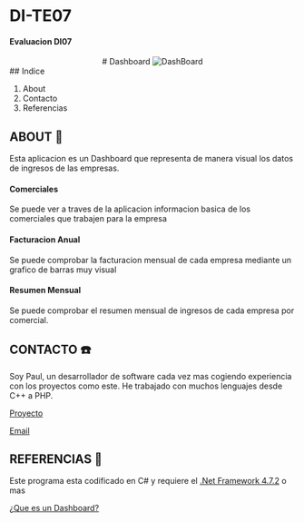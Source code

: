 # DI-TE07
#### Evaluacion DI07
<!-- Logo y nombre -->
<center>
# Dashboard

<img src="https://i.ibb.co/R04SKkv/Dash-Company-Logo.png" alt="DashBoard" border="0" />
</center>
<!-- Indice -->
## Indice 
<ol>
	<li>About</li>
	<li>Contacto</li>
	<li>Referencias</li>
</ol>

## ABOUT :memo:

<p>Esta aplicacion es un Dashboard que representa de manera visual los datos de ingresos de las empresas. </p>

#### Comerciales

<p>Se puede ver a traves de la aplicacion informacion basica de los comerciales que trabajen para la empresa</p>

#### Facturacion Anual

<p>Se puede comprobar la facturacion mensual de cada empresa mediante un grafico de barras muy visual</p>

#### Resumen Mensual

<p>Se puede comprobar el resumen mensual de ingresos de cada empresa por comercial.</p>



## CONTACTO :telephone:

<p>Soy Paul, un desarrollador de software cada vez mas cogiendo experiencia con los proyectos como este. He trabajado con muchos lenguajes desde C++ a PHP.</p>

<p><a href="https://github.com/TalllPaul/DI-TE07">Proyecto</a></p>

<p><a href="mailto:p.andrews@outlook.es">Email</a></p>
<p></p>

## REFERENCIAS :floppy_disk:

<p>Este programa esta codificado en C# y requiere el <a href="https://dotnet.microsoft.com/download/dotnet-framework/net472"> .Net Framework 4.7.2</a> o mas</p>

<p><a href="https://www.wearemarketing.com/es/blog/que-es-un-dashboard-de-negocios-y-cuales-sus-beneficios.html">¿Que es un Dashboard?</a></p>